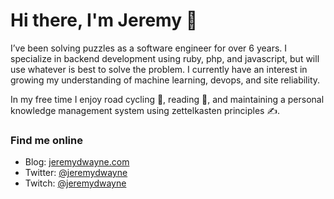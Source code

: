 # Hi there, I'm Jeremy 👋

I’ve been solving puzzles as a software engineer for over 6 years. I specialize in backend development using ruby, php, and javascript, but will use whatever is best to solve the problem. I currently have an interest in growing my understanding of machine learning, devops, and site reliability. 

In my free time I enjoy road cycling 🚴, reading 📖, and maintaining a personal knowledge management system using zettelkasten principles ✍️.

### Find me online
- Blog: [jeremydwayne.com](https://www.jeremydwayne.com/)
- Twitter: [@jeremydwayne](https://www.twitter.com/jeremydwayne)
- Twitch: [@jeremydwayne](https://www.twitch.com/jeremydwayne)

<!--
**JeremyDwayne/JeremyDwayne** is a ✨ _special_ ✨ repository because its `README.md` (this file) appears on your GitHub profile.

Here are some ideas to get you started:

- 🔭 I’m currently working on ...
- 🌱 I’m currently learning ...
- 👯 I’m looking to collaborate on ...
- 🤔 I’m looking for help with ...
- 💬 Ask me about ...
- 📫 How to reach me: ...
- 😄 Pronouns: ...
- ⚡ Fun fact: ...
-->
